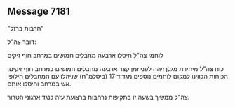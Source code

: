 ## Message 7181

"חרבות ברזל"

דובר צה"ל:

לוחמי צה"ל חיסלו ארבעה מחבלים חמושים במרחב חוף זיקים

כוח צה"ל מיחידת מגלן זיהה לפני זמן קצר ארבעה מחבלים חמושים במרחב חוף זיקים, הכוחות הכווינו למקום לוחמים נוספים מגדוד 17 (ביסלמ"ח) שניהלו עם המחבלים חילופי אש במרחב וחיסלו אותם.

צה"ל ממשיך בשעה זו בתקיפות נרחבות ברצועת עזה כנגד ארגוני הטרור.

